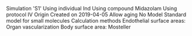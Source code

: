 Simulation 'S1'
Using individual Ind
Using compound Midazolam
Using protocol IV
Origin
Created on 2019-04-05
Allow aging
No
Model
Standard model for small molecules
Calculation methods
Endothelial surface areas: Organ vascularization
Body surface area: Mosteller
